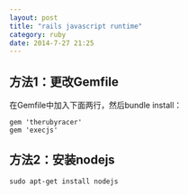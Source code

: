 ```yaml
---
layout: post
title: "rails javascript runtime"
category: ruby
date: 2014-7-27 21:25
---
```

## 方法1：更改Gemfile
在Gemfile中加入下面两行，然后bundle install：     
```
gem 'therubyracer'
gem 'execjs'
```
## 方法2：安装nodejs
```
sudo apt-get install nodejs
```
